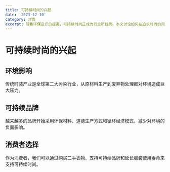 ```yaml
---
title: 可持续时尚的兴起
date: '2023-12-10'
category: 时尚
excerpt: 随着环保意识的提高，可持续时尚正成为行业新趋势。本文讨论如何在追求时尚的同时做出更环保的选择。
---
```

# 可持续时尚的兴起

## 环境影响
传统时装产业是全球第二大污染行业，从原材料生产到废弃物处理都对环境造成巨大压力。

## 可持续品牌
越来越多的品牌开始采用环保材料、道德生产方式和循环经济模式，减少对环境的负面影响。

## 消费者选择
作为消费者，我们可以通过购买二手衣物、支持可持续品牌和延长服装使用寿命来支持可持续时尚。
